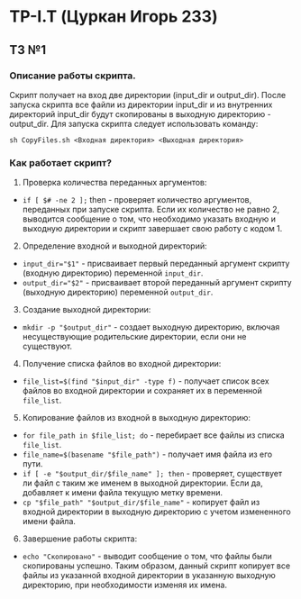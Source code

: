 # TP-I.T (Цуркан Игорь 233)

## ТЗ №1 
### Описание работы скрипта.
Скрипт получает на вход две директории (input_dir и output_dir). После запуска скрипта все файли из директории input_dir и из внутренних директорий input_dir будут скопированы в выходную директорию - output_dir.
Для запуска скрипта следует использовать команду:
```
sh CopyFiles.sh <Входная директория> <Выходная директория>
```
### Как работает скрипт?
1. Проверка количества переданных аргументов:

  - ```if [ $# -ne 2 ];``` then - проверяет количество аргументов, переданных при запуске скрипта. Если их количество не равно 2, выводится сообщение о том, что необходимо указать входную и выходную директории и скрипт завершает свою работу с кодом 1.

2. Определение входной и выходной директорий:

  - ```input_dir="$1"``` - присваивает первый переданный аргумент скрипту (входную директорию) переменной ```input_dir```.
  - ```output_dir="$2"``` - присваивает второй переданный аргумент скрипту (выходную директорию) переменной ```output_dir```.

3. Создание выходной директории:

  - ```mkdir -p "$output_dir"``` - создает выходную директорию, включая несуществующие родительские директории, если они не существуют.

4. Получение списка файлов во входной директории:

  - ```file_list=$(find "$input_dir" -type f)``` - получает список всех файлов во входной директории и сохраняет их в переменной ```file_list```.

5. Копирование файлов из входной в выходную директорию:

  - ```for file_path in $file_list; do``` - перебирает все файлы из списка ```file_list```.
  - ```file_name=$(basename "$file_path")``` - получает имя файла из его пути.
  - ```if [ -e "$output_dir/$file_name" ]; then``` - проверяет, существует ли файл с таким же именем в выходной директории. Если да, добавляет к имени файла текущую метку времени.
  - ```cp "$file_path" "$output_dir/$file_name"``` - копирует файл из входной директории в выходную директорию с учетом измененного имени файла.

6. Завершение работы скрипта:

  - ```echo "Скопировано"``` - выводит сообщение о том, что файлы были скопированы успешно.
Таким образом, данный скрипт копирует все файлы из указанной входной директории в указанную выходную директорию, при необходимости изменяя их имена.
